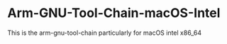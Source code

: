 # Arm-GNU-Tool-Chain-macOS-Intel
This is the arm-gnu-tool-chain particularly for macOS intel x86_64
